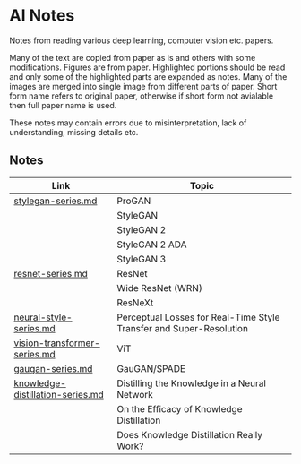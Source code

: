 # AI Notes

Notes from reading various deep learning, computer vision etc. papers. 

Many of the text are copied from paper as is and others with some modifications. Figures are from paper. Highlighted portions should be read and only some of the highlighted parts are expanded as notes. Many of the images are merged into single image from different parts of paper. Short form name refers to original paper, otherwise if short form not avialable then full paper name is used.

These notes may contain errors due to misinterpretation, lack of understanding, missing details etc. 

## Notes

| Link | Topic |
| --- | --- |
| [stylegan-series.md](resources/ai-notes/stylegan-series.md) | ProGAN |
| | StyleGAN |
| | StyleGAN 2 |
| | StyleGAN 2 ADA |
| | StyleGAN 3 |
| [resnet-series.md](resources/ai-notes/resnet-series.md) | ResNet |
| | Wide ResNet (WRN) |
| | ResNeXt |
| [neural-style-series.md](resources/ai-notes/nst-series.md) | Perceptual Losses for Real-Time Style Transfer and Super-Resolution |
| [vision-transformer-series.md](resources/ai-notes/vit-series.md) | ViT |
| [gaugan-series.md](resources/ai-notes/gaugan-series.md) | GauGAN/SPADE |
| [knowledge-distillation-series.md](resources/ai-notes/knowledge-distillation-series.md) | Distilling the Knowledge in a Neural Network |
| | On the Efficacy of Knowledge Distillation |
| | Does Knowledge Distillation Really Work? |
